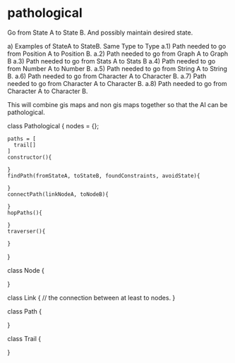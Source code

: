 # pathological
Go from State A to State B. And possibly maintain desired state.

a) Examples of StateA to StateB. Same Type to Type
a.1) Path needed to go from Position A to Position B. 
a.2) Path needed to go from Graph A to Graph B
a.3) Path needed to go from Stats A to Stats B
a.4) Path needed to go from Number A to Number B.
a.5) Path needed to go from String A to String B.
a.6) Path needed to go from Character A to Character B.
a.7) Path needed to go from Character A to Character B.
a.8) Path needed to go from Character A to Character B.

This will combine gis maps and non gis maps together
so that the AI can be pathological.

class Pathological {
    nodes = {};
    
    paths = [
      trail[]
    ]
    constructor(){
        
    }
    findPath(fromStateA, toStateB, foundConstraints, avoidState){
    
    }
    connectPath(linkNodeA, toNodeB){
      
    }
    hopPaths(){
      
    }
    traverser(){
      
    }
}

class Node {

}

class Link {
  // the connection between at least to nodes.
}

class Path {

}

class Trail {

}
